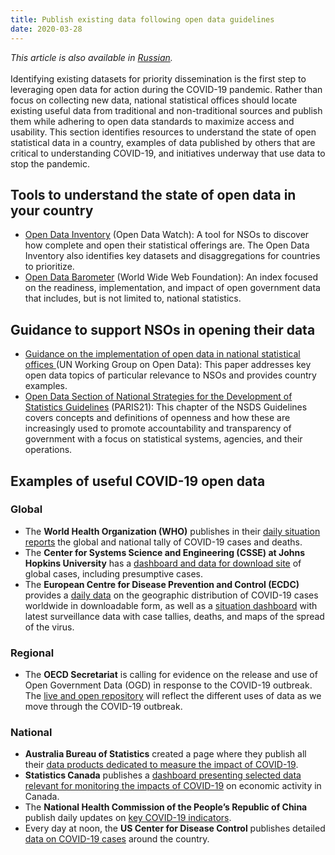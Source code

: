 ```yaml
---
title: Publish existing data following open data guidelines
date: 2020-03-28
---
```


_This article is also available in
[Russian](/publish-existing-data-as-open-data-RU.pdf)._<br/><br/>Identifying
existing datasets for priority dissemination is the first step to leveraging
open data for action during the COVID-19 pandemic. Rather than focus on
collecting new data, national statistical offices should locate existing useful
data from traditional and non-traditional sources and publish them while
adhering to open data standards to maximize access and usability. This section
identifies resources to understand the state of open statistical data in a
country, examples of data published by others that are critical to understanding
COVID-19, and initiatives underway that use data to stop the pandemic.

## Tools to understand the state of open data in your country

- [Open Data Inventory](https://odin.opendatawatch.com/) (Open Data Watch): A
  tool for NSOs to discover how complete and open their statistical offerings
  are. The Open Data Inventory also identifies key datasets and disaggregations
  for countries to prioritize.
- [Open Data Barometer](https://opendatabarometer.org/?_year=2017&indicator=ODB)
  (World Wide Web Foundation): An index focused on the readiness,
  implementation, and impact of open government data that includes, but is not
  limited to, national statistics.

## Guidance to support NSOs in opening their data

- [Guidance on the implementation of open data in national statistical offices ](https://unstats.un.org/unsd/statcom/51st-session/documents/BG-Item3v-Guidance_OD-E.pdf)
  (UN Working Group on Open Data): This paper addresses key open data topics of
  particular relevance to NSOs and provides country examples.
- [Open Data Section of National Strategies for the Development of Statistics Guidelines](https://nsdsguidelines.paris21.org/node/530)
  (PARIS21): This chapter of the NSDS Guidelines covers concepts and definitions
  of openness and how these are increasingly used to promote accountability and
  transparency of government with a focus on statistical systems, agencies, and
  their operations.

## Examples of useful COVID-19 open data

### Global

- The **World Health Organization (WHO)** publishes in their
  [daily situation reports](https://www.who.int/emergencies/diseases/novel-coronavirus-2019/situation-reports/)
  the global and national tally of COVID-19 cases and deaths.
- The **Center for Systems Science and Engineering (CSSE) at Johns Hopkins
  University** has a
  [dashboard and data for download site](https://gisanddata.maps.arcgis.com/apps/opsdashboard/index.html#/bda7594740fd40299423467b48e9ecf6)
  of global cases, including presumptive cases.
- The **European Centre for Disease Prevention and Control (ECDC)** provides a
  [daily data](https://www.ecdc.europa.eu/en/publications-data/download-todays-data-geographic-distribution-covid-19-cases-worldwide)
  on the geographic distribution of COVID-19 cases worldwide in downloadable
  form, as well as a
  [situation dashboard](https://qap.ecdc.europa.eu/public/extensions/COVID-19/COVID-19.html)
  with latest surveillance data with case tallies, deaths, and maps of the
  spread of the virus.

### Regional

- The **OECD Secretariat** is calling for evidence on the release and use of
  Open Government Data (OGD) in response to the COVID-19 outbreak. The
  [live and open repository](http://www.oecd.org/gov/digital-government/use-of-open-government-data-to-address-covid19-outbreak.htm)
  will reflect the different uses of data as we move through the COVID-19
  outbreak.

### National

- **Australia Bureau of Statistics** created a page where they publish all their
  [data products dedicated to measure the impact of COVID-19](https://www.abs.gov.au/covid19).
- **Statistics Canada** publishes a
  [dashboard presenting selected data relevant for monitoring the impacts of COVID-19](https://www150.statcan.gc.ca/n1/pub/71-607-x/71-607-x2020009-eng.htm)
  on economic activity in Canada.
- The **National Health Commission of the People’s Republic of China** publish
  daily updates on
  [key COVID-19 indicators](https://www150.statcan.gc.ca/n1/pub/71-607-x/71-607-x2020009-eng.htm).
- Every day at noon, the **US Center for Disease Control** publishes detailed
  [data on COVID-19 cases](https://www.cdc.gov/coronavirus/2019-ncov/cases-updates/cases-in-us.html)
  around the country.
